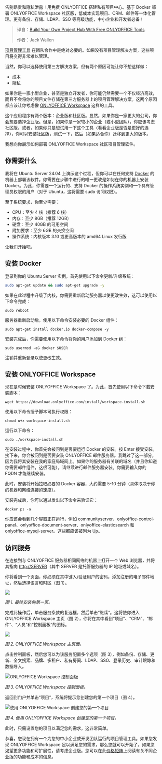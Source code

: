 
<!--
title: 使用免费ONLYOFFICE工具构建你自己的项目中心
cover: https://cdn.thenewstack.io/media/2025/06/6cef833a-philip-oroni-bjat6xdzgqi-unsplash.jpg
summary: 告别昂贵和隐私泄露！用免费 ONLYOFFICE 搭建私有项目中心。基于 Docker 部署 ONLYOFFICE Workspace 社区版，低成本实现项目、CRM、邮件等一体化管理。更有备份、存储、LDAP、SSO 等高级功能，中小企业和开发者必备！
-->

告别昂贵和隐私泄露！用免费 ONLYOFFICE 搭建私有项目中心。基于 Docker 部署 ONLYOFFICE Workspace 社区版，低成本实现项目、CRM、邮件等一体化管理。更有备份、存储、LDAP、SSO 等高级功能，中小企业和开发者必备！

> 译自：[Build Your Own Project Hub With Free ONLYOFFICE Tools](https://thenewstack.io/build-your-own-project-hub-with-free-onlyoffice-tools/)
> 
> 作者：Jack Wallen

[项目管理工具](https://thenewstack.io/anti-agile-project-tracker-linear-the-latest-to-take-on-jira/) 在团队合作中是绝对必要的。如果没有项目管理解决方案，这些项目将变得非常难以管理。

当然，你可以选择使用第三方解决方案，但有两个原因可能让你不想这样做：

- 成本
- 隐私

如果你是一家小型企业，甚至是独立开发者，你可能仍然需要一个不仅经济高效，而且不会将你的项目文件存储在第三方服务器上的项目管理解决方案。这两个原因都应该让你考虑像 [ONLYOFFICE Workspace](https://thenewstack.io/the-best-office-suites-for-linux/) 这样的工具。

这个应用程序有两个版本：企业版和社区版。显然，如果你是一家更大的公司，你会想要选择企业版。但是，如果你是一家较小的企业（或小型团队），你应该考虑社区版。或者，如果你只是想试用一下这个工具（看看企业版是否是更好的选择），你可以安装社区版，测试一下，然后（如果适合你）迁移到更大的版本。

我想向你展示如何部署 ONLYOFFICE Workspace 社区项目管理软件。

## 你需要什么

我将在 Ubuntu Server 24.04 上演示这个过程，但你可以在任何支持 [Docker](https://thenewstack.io/containers-in-the-age-of-ai-a-chat-with-new-docker-president-mark-cavage/) 的机器上部署该软件。你需要在步骤中进行的唯一更改是如何在你的机器上安装 Docker。为此，你需要一个运行的、支持 Docker 的操作系统实例和一个具有管理员权限的用户（对于 Ubuntu，这将需要 sudo 访问权限）。

至于系统要求，你至少需要：

- CPU：至少 4 核（推荐 6 核）
- 内存：至少 8GB（推荐 12GB）
- 硬盘：至少 40GB 的可用空间
- 附加要求：至少 6GB 的交换空间
- 操作系统：内核版本 3.10 或更高版本的 amd64 Linux 发行版

让我们开始吧。

## 安装 Docker

登录到你的 Ubuntu Server 实例，首先使用以下命令更新/升级系统：

```bash
sudo apt-get update && sudo apt-get upgrade -y
```

如果在此过程中升级了内核，你需要重新启动服务器以使更改生效，这可以使用以下命令完成：

```
sudo reboot
```

服务器重新启动后，使用以下命令安装必要的 Docker 组件：

```
sudo apt-get install docker.io docker-compose -y
```

安装完成后，你需要使用以下命令将你的用户添加到 Docker 组：

```
sudo usermod -aG docker $USER
```

注销并重新登录以使更改生效。

## 安装 ONLYOFFICE Workspace

现在是时候安装 ONLYOFFICE Workspace 了。为此，首先使用以下命令下载安装脚本：

```
wget https://download.onlyoffice.com/install/workspace-install.sh
```

使用以下命令授予脚本可执行权限：

```
chmod u+x workspace-install.sh
```

运行以下命令：

```
sudo ./workspace-install.sh
```

在安装过程中，你首先会被问到是否要运行 Docker 的安装。按 Enter 接受安装。接下来，你会被问到是否要安装 ONLYOFFICE 邮件服务器。我跳过了这一部分，因为我将其安装在我的家庭局域网上。如果你的服务器有关联的域名（并且你知道你需要邮件组件，这很可能），请继续进行邮件服务器安装。你需要输入你的 FQDN 才能继续安装。

此时，安装将开始拉取必要的 Docker 容器，大约需要 5-10 分钟（具体取决于你的机器和网络连接的速度）。

安装完成后，你可以通过发出以下命令来验证它：

```
docker ps -a
```

你应该会看到几个容器正在运行，例如 communityserver、onlyoffice-control-panel、onlyoffice-document-server、onlyoffice-elasticsearch 和 onlyoffice-mysql-server。这些都应该被列为 Up。

## 访问服务

在连接到与 ONLYOFFICE 服务器相同网络的机器上打开一个 Web 浏览器，并将其指向 [http://SERVER](http://server)（其中 SERVER 是托管服务器的 IP 地址或域名）。

你将看到一个页面，你必须在其中键入/验证用户的密码，添加注册的电子邮件地址，然后选择语言和时区（图 1）。

![](https://cdn.thenewstack.io/media/2025/06/7932e6c5-ooportal1.jpg)

*图 1. 最终安装的第一页。*

完成此操作后，单击服务条款的复选框，然后单击“继续”。这将使你进入 ONLYOFFICE Workspace 主页（图 2），你将在其中看到“项目”、“CRM”、“邮件”、“人员”和“控制面板”的图标。

![](https://cdn.thenewstack.io/media/2025/06/ebbd34f9-ooportal2.jpg)

*图 2. ONLYOFFICE Workspace 主页面。*

点击控制面板，然后您可以为该服务配置多个选项（图 3），例如备份、存储、更新、全文搜索、品牌、多租户、私有房间、LDAP、SSO、登录历史、审计跟踪和数据导入。

![ONLYOFFICE Workspace 控制面板](https://cdn.thenewstack.io/media/2025/06/18bc0ceb-ooportal3.jpg)

*图 3. ONLYOFFICE Workspace 控制面板。*

返回到门户并单击“项目”，系统将提示您创建您的第一个项目（图 4）。

![使用 ONLYOFFICE Workspace 创建您的第一个项目](https://cdn.thenewstack.io/media/2025/06/b638bf39-ooportal4.jpg)

*图 4. 使用 ONLYOFFICE Workspace 创建您的第一个项目。*

此时，只需设置您的项目以满足您的需求，这非常简单。

恭喜，您现在拥有一个为您的中小企业或开发团队运行的项目管理工具。如果您发现 ONLYOFFICE Workspace 足以满足您的需求，那么您就可以开始了。如果您渴望更多功能和可扩展性，请考虑企业版。您可以在此[价格矩阵](https://www.onlyoffice.com/workspace-prices.aspx)上阅读有关不同企业版的功能和成本的信息。